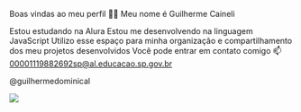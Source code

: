 Boas vindas ao meu perfil 💙💙
Meu nome é Guilherme Caineli

Estou estudando na Alura
Estou me desenvolvendo na linguagem JavaScript
Utilizo esse espaço para minha organização e compartilhamento dos meu projetos desenvolvidos
Você pode entrar em contato comigo 📫
00001119882692sp@al.educacao.sp.gov.br

@guilhermedominical  




![](https://media1.tenor.com/m/uu_OmP_Fs6oAAAAd/fnaf-fnaf-memes.gif)
